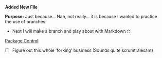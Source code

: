 **Added New File**

**Purpose:** Just because... Nah, not really... it is because I wanted to practice the use of branches.

- Next I will make a branch and play about with Markdown 🤓

[Package Control](https://packagecontrol.io)

- [ ] Figure out this whole 'forking' business (Sounds quite scrumtralesant)
